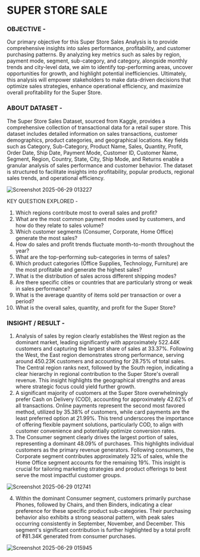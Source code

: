 # SUPER STORE SALE 

### OBJECTIVE - 

Our primary objective for this Super Store Sales Analysis is to provide comprehensive insights into sales performance, profitability, and customer purchasing patterns. By analyzing key metrics such as sales by region, payment mode, segment, sub-category, and category, alongside monthly trends and city-level data, we aim to identify top-performing areas, uncover opportunities for growth, and highlight potential inefficiencies. Ultimately, this analysis will empower stakeholders to make data-driven decisions that optimize sales strategies, enhance operational efficiency, and maximize overall profitability for the Super Store.

### ABOUT DATASET - 
The Super Store Sales Dataset, sourced from Kaggle, provides a comprehensive collection of transactional data for a retail super store. This dataset includes detailed information on sales transactions, customer demographics, product categories, and geographical locations. Key fields such as Category, Sub-Category, Product Name, Sales, Quantity, Profit, Order Date, Ship Date, Payment Mode, Customer ID, Customer Name, Segment, Region, Country, State, City, Ship Mode, and Returns enable a granular analysis of sales performance and customer behavior. The dataset is structured to facilitate insights into profitability, popular products, regional sales trends, and operational efficiency.

![Screenshot 2025-06-29 013227](https://github.com/user-attachments/assets/3a1064c9-3eb5-4c2b-b614-c02edcacb269)

KEY QUESTION EXPLORED -
1. Which regions contribute most to overall sales and profit?
2. What are the most common payment modes used by customers, and how do they relate to sales volume?
3. Which customer segments (Consumer, Corporate, Home Office) generate the most sales?
4. How do sales and profit trends fluctuate month-to-month throughout the year?
5. What are the top-performing sub-categories in terms of sales?
6. Which product categories (Office Supplies, Technology, Furniture) are the most profitable and generate the highest sales?
7. What is the distribution of sales across different shipping modes?
8. Are there specific cities or countries that are particularly strong or weak in sales performance?
9. What is the average quantity of items sold per transaction or over a period?
10. What is the overall sales, quantity, and profit for the Super Store?

### INSIGHT / RESULT -
1. Analysis of sales by region clearly establishes the West region as the dominant market, leading significantly with approximately 522.44K customers and capturing the largest share of sales at 33.37%. Following the West, the East region demonstrates strong performance, serving around 450.23K customers and accounting for 28.75% of total sales. The Central region ranks next, followed by the South region, indicating a clear hierarchy in regional contribution to the Super Store's overall revenue. This insight highlights the geographical strengths and areas where strategic focus could yield further growth.
2. A significant majority of customers at the Super Store overwhelmingly prefer Cash on Delivery (COD), accounting for approximately 42.62% of all transactions. Online payments represent the second most favored method, utilized by 35.38% of customers, while card payments are the least preferred option at 21.99%. This trend underscores the importance of offering flexible payment solutions, particularly COD, to align with customer convenience and potentially optimize conversion rates.
3. The Consumer segment clearly drives the largest portion of sales, representing a dominant 48.09% of purchases. This highlights individual customers as the primary revenue generators. Following consumers, the Corporate segment contributes approximately 32% of sales, while the Home Office segment accounts for the remaining 19%. This insight is crucial for tailoring marketing strategies and product offerings to best serve the most impactful customer groups.

![Screenshot 2025-06-29 012741](https://github.com/user-attachments/assets/360e3c70-f1e5-416f-a01f-32611632fbca)

4. Within the dominant Consumer segment, customers primarily purchase Phones, followed by Chairs, and then Binders, indicating a clear preference for these specific product sub-categories. Their purchasing behavior also exhibits a strong seasonal pattern, with peak sales occurring consistently in September, November, and December. This segment's significant contribution is further highlighted by a total profit of ₹81.34K generated from consumer purchases.
   
![Screenshot 2025-06-29 015945](https://github.com/user-attachments/assets/45ee169e-4224-4982-8bbd-6b6cc14da72e)
